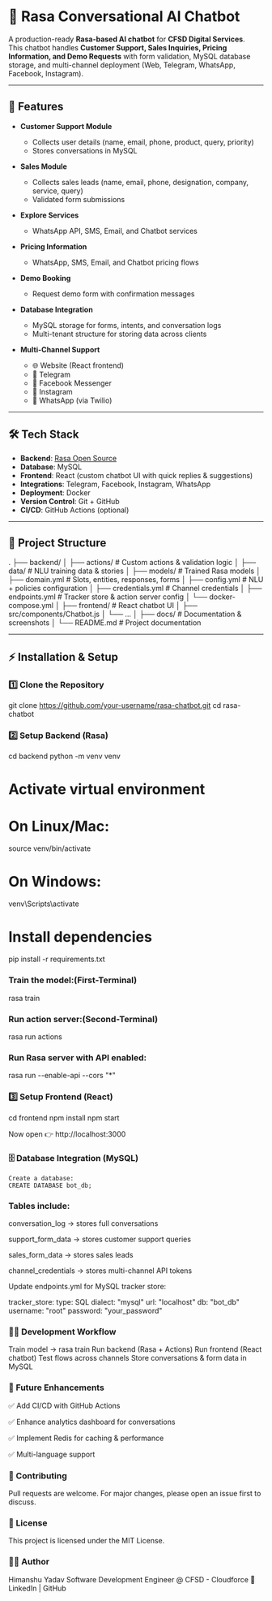 # 🤖 Rasa Conversational AI Chatbot

A production-ready **Rasa-based AI chatbot** for **CFSD Digital Services**.  
This chatbot handles **Customer Support, Sales Inquiries, Pricing Information, and Demo Requests** with form validation, MySQL database storage, and multi-channel deployment (Web, Telegram, WhatsApp, Facebook, Instagram).

---

## 🚀 Features

- **Customer Support Module**
  - Collects user details (name, email, phone, product, query, priority)
  - Stores conversations in MySQL

- **Sales Module**
  - Collects sales leads (name, email, phone, designation, company, service, query)
  - Validated form submissions

- **Explore Services**
  - WhatsApp API, SMS, Email, and Chatbot services

- **Pricing Information**
  - WhatsApp, SMS, Email, and Chatbot pricing flows

- **Demo Booking**
  - Request demo form with confirmation messages

- **Database Integration**
  - MySQL storage for forms, intents, and conversation logs
  - Multi-tenant structure for storing data across clients

- **Multi-Channel Support**
  - 🌐 Website (React frontend)
  - 💬 Telegram
  - 📘 Facebook Messenger
  - 📸 Instagram
  - 📱 WhatsApp (via Twilio)

---

## 🛠️ Tech Stack

- **Backend**: [Rasa Open Source](https://rasa.com/)
- **Database**: MySQL
- **Frontend**: React (custom chatbot UI with quick replies & suggestions)
- **Integrations**: Telegram, Facebook, Instagram, WhatsApp
- **Deployment**: Docker
- **Version Control**: Git + GitHub
- **CI/CD**: GitHub Actions (optional)

---

## 📂 Project Structure
.
├── backend/
│ ├── actions/ # Custom actions & validation logic
│ ├── data/ # NLU training data & stories
│ ├── models/ # Trained Rasa models
│ ├── domain.yml # Slots, entities, responses, forms
│ ├── config.yml # NLU + policies configuration
│ ├── credentials.yml # Channel credentials
│ ├── endpoints.yml # Tracker store & action server config
│ └── docker-compose.yml
│
├── frontend/ # React chatbot UI
│ ├── src/components/Chatbot.js
│ └── ...
│
├── docs/ # Documentation & screenshots
│
└── README.md # Project documentation

---

## ⚡ Installation & Setup

### 1️⃣ Clone the Repository

git clone https://github.com/your-username/rasa-chatbot.git
cd rasa-chatbot


###  2️⃣ Setup Backend (Rasa)

cd backend
python -m venv venv
# Activate virtual environment
# On Linux/Mac:
source venv/bin/activate
# On Windows:
venv\Scripts\activate

# Install dependencies
pip install -r requirements.txt

### Train the model:(First-Terminal)
rasa train

### Run action server:(Second-Terminal)
rasa run actions

### Run Rasa server with API enabled:
rasa run --enable-api --cors "*"


### 3️⃣ Setup Frontend (React)
cd frontend
npm install
npm start

Now open 👉 http://localhost:3000



### 🗄️ Database Integration (MySQL)
```
Create a database:
CREATE DATABASE bot_db;

```

### Tables include:

conversation_log → stores full conversations

support_form_data → stores customer support queries

sales_form_data → stores sales leads

channel_credentials → stores multi-channel API tokens

Update endpoints.yml for MySQL tracker store:

tracker_store:
  type: SQL
  dialect: "mysql"
  url: "localhost"
  db: "bot_db"
  username: "root"
  password: "your_password"


### 🧑‍💻 Development Workflow
Train model → rasa train
Run backend (Rasa + Actions)
Run frontend (React chatbot)
Test flows across channels
Store conversations & form data in MySQL


### 📌 Future Enhancements

✅ Add CI/CD with GitHub Actions

✅ Enhance analytics dashboard for conversations

✅ Implement Redis for caching & performance

✅ Multi-language support

### 🤝 Contributing

Pull requests are welcome. For major changes, please open an issue first to discuss.

### 📜 License

This project is licensed under the MIT License.

### 👨‍💻 Author

Himanshu Yadav
Software Development Engineer @ CFSD - Cloudforce
🔗 LinkedIn
 | GitHub